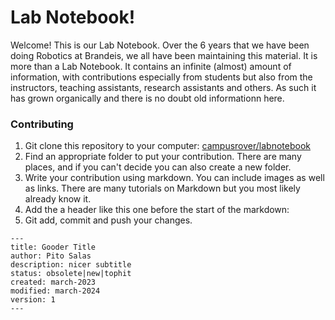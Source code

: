 # Lab Notebook!

Welcome! This is our Lab Notebook. Over the 6 years that we have been doing Robotics at Brandeis, we all have been maintaining this material. It is more than a Lab Notebook. It contains an infinite (almost) amount of information, with contributions especially from students but also from the instructors, teaching assistants, research assistants and others. As such it has grown organically and there is no doubt old informationn here.

### Contributing

1. Git clone this repository to your computer: [campusrover/labnotebook](https://github.com/campusrover/labnotebook)
2. Find an appropriate folder to put your contribution. There are many places, and if you can't decide you can also create a new folder.
3. Write your contribution using markdown. You can include images as well as links. There are many tutorials on Markdown but you most likely already know it.
4. Add the a header like this one before the start of the markdown:
5. Git add, commit and push your changes.

```
---
title: Gooder Title
author: Pito Salas
description: nicer subtitle
status: obsolete|new|tophit
created: march-2023
modified: march-2024
version: 1
---
```